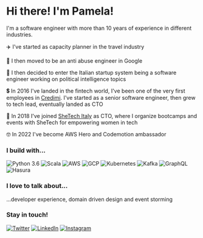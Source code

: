 # Hi there! I'm Pamela!

I'm a software engineer with more than 10 years of experience in different industries.

:airplane: I've started as capacity planner in the travel industry

:ghost: I then moved to be an anti abuse engineer in Google

:briefcase: I then decided to enter the Italian startup system being a software engineer working on political intelligence topics

:heavy_dollar_sign: In 2016 I've landed in the fintech world, I've been one of the very first employees in [Credimi](https://github.com/credimi). I've started as a senior software engineer, then grew to tech lead, eventually landed as CTO

:girl: In 2018 I've joined [SheTech Italy](https://github.com/shetechitaly) as CTO, where I organize bootcamps and events with SheTech for empowering women in tech

🤓 In 2022 I've become AWS Hero and Codemotion ambassador

### I build with...

![Python 3.6](https://img.shields.io/badge/Python-FFD43B?style=for-the-badge&logo=python&logoColor=blue)
![Scala](https://img.shields.io/badge/Scala-DC322F?style=for-the-badge&logo=scala&logoColor=white)
![AWS](https://img.shields.io/badge/Amazon_AWS-FF9900?style=for-the-badge&logo=amazonaws&logoColor=white)
![GCP](	https://img.shields.io/badge/Google_Cloud-4285F4?style=for-the-badge&logo=google-cloud&logoColor=white)
![Kubernetes](https://img.shields.io/badge/kubernetes-326ce5.svg?&style=for-the-badge&logo=kubernetes&logoColor=white)
![Kafka](https://img.shields.io/badge/Apache_Kafka-231F20?style=for-the-badge&logo=apache-kafka&logoColor=white)
![GraphQL](https://img.shields.io/badge/GraphQl-E10098?style=for-the-badge&logo=graphql&logoColor=white)
![Hasura](https://img.shields.io/badge/Hasura-1EB4D4?style=for-the-badge&logo=hasura&logoColor=white)

### I love to talk about...
...developer experience, domain driven design and event storming

### Stay in touch!

[![Twitter](https://img.shields.io/badge/Twitter-1DA1F2?style=for-the-badge&logo=twitter&logoColor=white)](https://twitter.com/pamela_gotti)
[![LinkedIn](https://img.shields.io/badge/LinkedIn-0077B5?style=for-the-badge&logo=linkedin&logoColor=white)](https://linkedin.com/in/pamelagotti)
[![Instagram](https://img.shields.io/badge/Instagram-E4405F?style=for-the-badge&logo=instagram&logoColor=white)](https://instagram.com/gottipamela)
